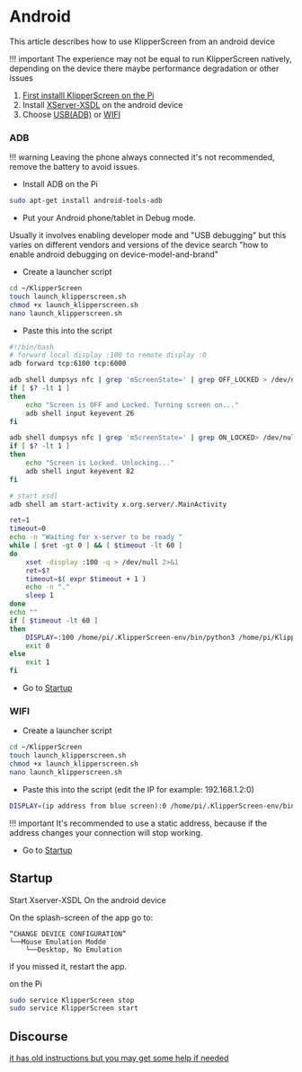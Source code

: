 # Android

This article describes how to use KlipperScreen from an android device

!!! important
    The experience may not be equal to run KlipperScreen natively,
    depending on the device there maybe performance degradation or other issues

1. [First installl KlipperScreen on the Pi](Installation.md)
2. Install [XServer-XSDL](https://play.google.com/store/apps/details?id=x.org.server) on the android device
3. Choose [USB(ADB)](#adb) or [WIFI](#wifi)

### ADB

!!! warning
    Leaving the phone always connected it's not recommended, remove the battery to avoid issues.

* Install ADB on the Pi
```bash
sudo apt-get install android-tools-adb
```
* Put your Android phone/tablet in Debug mode.

Usually it involves enabling developer mode and "USB debugging" but this varies on different vendors and versions of the device
search "how to enable android debugging on device-model-and-brand"

* Create a launcher script

```bash
cd ~/KlipperScreen
touch launch_klipperscreen.sh
chmod +x launch_klipperscreen.sh
nano launch_klipperscreen.sh
```

* Paste this into the script
```bash
#!/bin/bash
# forward local display :100 to remote display :0
adb forward tcp:6100 tcp:6000

adb shell dumpsys nfc | grep 'mScreenState=' | grep OFF_LOCKED > /dev/null 2>&1
if [ $? -lt 1 ]
then
    echo "Screen is OFF and Locked. Turning screen on..."
    adb shell input keyevent 26
fi

adb shell dumpsys nfc | grep 'mScreenState=' | grep ON_LOCKED> /dev/null 2>&1
if [ $? -lt 1 ]
then
    echo "Screen is Locked. Unlocking..."
    adb shell input keyevent 82
fi

# start xsdl
adb shell am start-activity x.org.server/.MainActivity

ret=1
timeout=0
echo -n "Waiting for x-server to be ready "
while [ $ret -gt 0 ] && [ $timeout -lt 60 ]
do
    xset -display :100 -q > /dev/null 2>&1
    ret=$?
    timeout=$( expr $timeout + 1 )
    echo -n "."
    sleep 1
done
echo ""
if [ $timeout -lt 60 ]
then
    DISPLAY=:100 /home/pi/.KlipperScreen-env/bin/python3 /home/pi/KlipperScreen/screen.py
    exit 0
else
    exit 1
fi
```
* Go to [Startup](#startup)

### WIFI

* Create a launcher script

```bash
cd ~/KlipperScreen
touch launch_klipperscreen.sh
chmod +x launch_klipperscreen.sh
nano launch_klipperscreen.sh
```

* Paste this into the script (edit the IP for example: 192.168.1.2:0)
```bash
DISPLAY=(ip address from blue screen):0 /home/pi/.KlipperScreen-env/bin/python3 /home/pi/KlipperScreen/screen.py
```

!!! important
    It's recommended to use a static address, because if the address changes your connection will stop working.

* Go to [Startup](#startup)

## Startup

Start Xserver-XSDL On the android device

On the splash-screen of the app go to:
```
“CHANGE DEVICE CONFIGURATION”
└──Mouse Emulation Modde
    └──Desktop, No Emulation
```
if you missed it, restart the app.

on the Pi
```bash
sudo service KlipperScreen stop
sudo service KlipperScreen start
```

## Discourse

[it has old instructions but you may get some help if needed](https://klipper.discourse.group/t/how-to-klipperscreen-on-android-smart-phones/1196)
